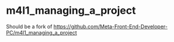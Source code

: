 # m4l1_managing_a_project
Should be a fork of https://github.com/Meta-Front-End-Developer-PC/m4l1_managing_a_project
